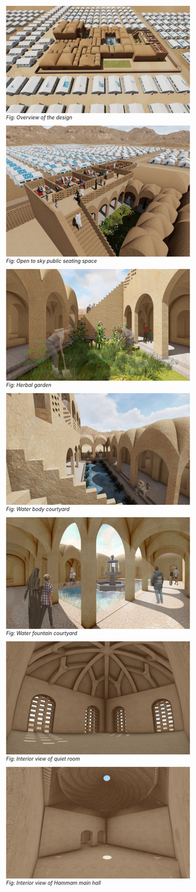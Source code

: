 ![Render 7](rev/renders/cluster.jpg)
*Fig: Overview of the design*

![Render 1](rev/renders/sheesha.jpg)
*Fig: Open to sky public seating space*  

![Render 2](rev/renders/Herbalgarden.jpg)
*Fig: Herbal garden*  

![Render 3](rev/renders/waterbodycourtyard.jpg)
*Fig: Water body courtyard*  

![Render 4](rev/renders/waterfountaincourtyard.jpg)
*Fig: Water fountain courtyard*  

![Render 5](rev/renders/quietroom.jpg)
*Fig: Interior view of quiet room*

![Render 6](rev/renders/adobe2.0.jpg)
*Fig: Interior view of Hammam main hall*



